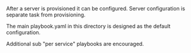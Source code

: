 After a server is provisioned it can be configured.
Server configuration is separate task from provisioning. 

The main playbook.yaml in this directory is designed as the default configuration.

Additional sub "per service" playbooks are encouraged.
